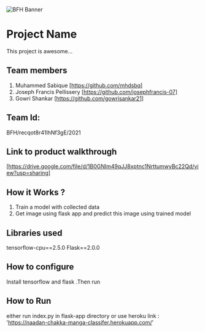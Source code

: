![BFH Banner](https://trello-attachments.s3.amazonaws.com/542e9c6316504d5797afbfb9/542e9c6316504d5797afbfc1/39dee8d993841943b5723510ce663233/Frame_19.png)
# Project Name
 This project is awesome...
## Team members
1. Muhammed Sabique [https://github.com/mhdsbq]
2. Joseph Francis Pellissery [https://github.com/josephfrancis-07]
3. Gowri Shankar [https://github.com/gowrisankar21]
## Team Id: 
BFH/recqot8r41lhNf3gE/2021
## Link to product walkthrough
[https://drive.google.com/file/d/1B0GNIm49qJJ8xptnc1NrttumwyBc22Qd/view?usp=sharing]
## How it Works ?
1. Train a model with collected data
2. Get image using flask app and predict this image using trained model
## Libraries used
tensorflow-cpu==2.5.0
Flask==2.0.0
## How to configure
Install tensorflow and flask .Then run
## How to Run
either run index.py in flask-app directory or use heroku link : 'https://naadan-chakka-manga-classifer.herokuapp.com/'
